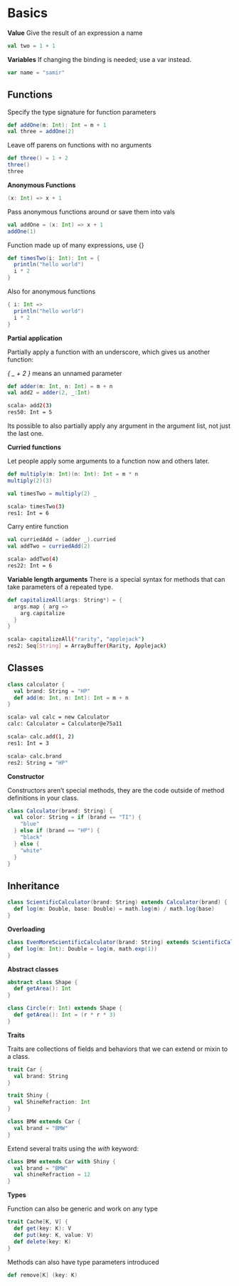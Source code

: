 # Basics

**Value**
Give the result of an expression a name

```Scala
val two = 1 + 1
```

**Variables**
If changing the binding is needed; use a var instead.

```Scala
var name = "samir"
```

## Functions
 Specify the type signature for function parameters

```Scala
def addOne(m: Int): Int = m + 1
val three = addOne(2)
```

Leave off parens on functions with no arguments

```Scala
def three() = 1 + 2
three()
three
```

**Anonymous Functions**
```Scala
(x: Int) => x + 1
```

Pass anonymous functions around or save them into vals

```Scala
val addOne = (x: Int) => x + 1
addOne(1)
```

Function made up of many expressions, use {}

```Scala
def timesTwo(i: Int): Int = {
  println("hello world")
  i * 2
}
```

Also for anonymous functions

```Scala
{ i: Int =>
  println("hello world")
  i * 2
}
```

**Partial application**

Partially apply a function with an underscore, which gives us another function:

*{ _ + 2 }* means an unnamed parameter

```Scala
def adder(m: Int, n: Int) = m + n
val add2 = adder(2, _:Int)
```

```Bash
scala> add2(3)
res50: Int = 5
```

Its possible to also partially apply any argument in the argument list, not just the last one.

**Curried functions**

Let people apply some arguments to a function now and others later.

```Scala
def multiply(m: Int)(n: Int): Int = m * n
multiply(2)(3)
```

```Scala
val timesTwo = multiply(2) _
```

```Bash
scala> timesTwo(3)
res1: Int = 6
```

Carry entire function

```Scala
val curriedAdd = (adder _).curried
val addTwo = curriedAdd(2)
```

```Bash
scala> addTwo(4)
res22: Int = 6
```

**Variable length arguments**
There is a special syntax for methods that can take parameters of a repeated type.

```Scala
def capitalizeAll(args: String*) = {
  args.map { arg =>
    arg.capitalize
  }
}
```

```Bash
scala> capitalizeAll("rarity", "applejack")
res2: Seq[String] = ArrayBuffer(Rarity, Applejack)
```

## Classes

```Scala
class calculator {
  val brand: String = "HP"
  def add(m: Int, n: Int): Int = m + n
}
```

```Bash
scala> val calc = new Calculator
calc: Calculator = Calculator@e75a11

scala> calc.add(1, 2)
res1: Int = 3

scala> calc.brand
res2: String = "HP"
```

**Constructor**

Constructors aren’t special methods, they are the code outside of method definitions in your class.

```Scala
class Calculator(brand: String) {
  val color: String = if (brand == "TI") {
    "blue"
  } else if (brand == "HP") {
    "black"
  } else { 
    "white"
  }
}
```

## Inheritance

```Scala
class ScientificCalculator(brand: String) extends Calculator(brand) {
  def log(m: Double, base: Double) = math.log(m) / math.log(base)
}
```

**Overloading**

```Scala
class EvenMoreScientificCalculator(brand: String) extends ScientificCalculator(brand) {
  def log(m: Int): Double = log(m, math.exp(1))
}
```

**Abstract classes**

```Scala
abstract class Shape {
  def getArea(): Int
}

class Circle(r: Int) extends Shape {
  def getArea(): Int = (r * r * 3)
}
```

**Traits**

Traits are collections of fields and behaviors that we can extend or mixin to a class.

```Scala
trait Car {
  val brand: String
}

trait Shiny {
  val ShineRefraction: Int
}
```

```Scala
class BMW extends Car {
  val brand = "BMW"
}
```

Extend several traits using the *with* keyword:

```Scala
class BMW extends Car with Shiny {
  val brand = "BMW"
  val shineRefraction = 12
}
```

**Types**

Function can also be generic and work on any type

```Scala
trait Cache[K, V] {
  def get(key: K): V
  def put(key: K, value: V)
  def delete(key: K)
}
```

Methods can also have type parameters introduced

```Scala
def remove[K] (key: K)
```